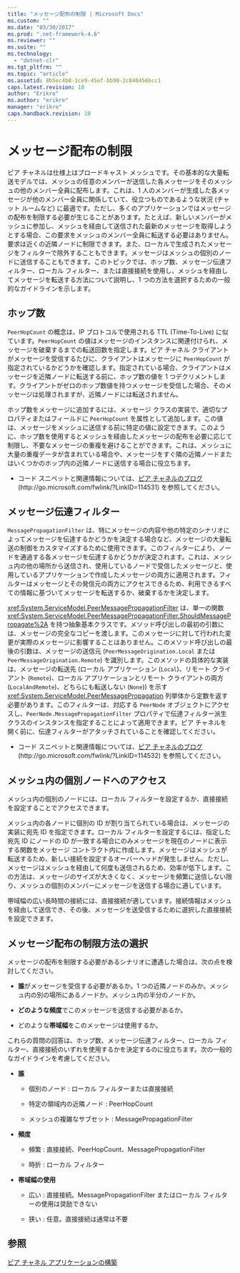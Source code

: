 ```yaml
---
title: "メッセージ配布の制限 | Microsoft Docs"
ms.custom: ""
ms.date: "03/30/2017"
ms.prod: ".net-framework-4.6"
ms.reviewer: ""
ms.suite: ""
ms.technology: 
  - "dotnet-clr"
ms.tgt_pltfrm: ""
ms.topic: "article"
ms.assetid: 8b5ec4b8-1ce9-45ef-bb90-2c840456bcc1
caps.latest.revision: 10
author: "Erikre"
ms.author: "erikre"
manager: "erikre"
caps.handback.revision: 10
---
```

# メッセージ配布の制限
ピア チャネルは仕様上はブロードキャスト メッシュです。その基本的な大量転送モデルでは、メッシュの任意のメンバーが送信した各メッセージをそのメッシュの他のメンバー全員に配布します。これは、1 人のメンバーが生成した各メッセージが他のメンバー全員に関係していて、役立つものであるような状況 \(チャット ルームなど\) に最適です。ただし、多くのアプリケーションではメッセージの配布を制限する必要が生じることがあります。たとえば、新しいメンバーがメッシュに参加し、メッシュを経由して送信された最新のメッセージを取得しようとする場合、この要求をメッシュのメンバー全員に転送する必要はありません。要求は近くの近隣ノードに制限できます。また、ローカルで生成されたメッセージをフィルターで除外することもできます。メッセージはメッシュの個別のノードに送信することもできます。このトピックでは、ホップ数、メッセージ伝達フィルター、ローカル フィルター、または直接接続を使用し、メッシュを経由してメッセージを転送する方法について説明し、1 つの方法を選択するための一般的なガイドラインを示します。  
  
## ホップ数  
 `PeerHopCount` の概念は、IP プロトコルで使用される TTL \(Time\-To\-Live\) に似ています。`PeerHopCount` の値はメッセージのインスタンスに関連付けられ、メッセージを破棄するまでの転送回数を指定します。ピア チャネル クライアントがメッセージを受信するたびに、クライアントはメッセージに `PeerHopCount` が指定されているかどうかを確認します。指定されている場合、クライアントはメッセージを近隣ノードに転送する前に、ホップ数の値を 1 つデクリメントします。クライアントがゼロのホップ数値を持つメッセージを受信した場合、そのメッセージは処理されますが、近隣ノードには転送されません。  
  
 ホップ数をメッセージに追加するには、メッセージ クラスの実装で、適切なプロパティまたはフィールドに `PeerHopCount` を属性として追加します。この値は、メッセージをメッシュに送信する前に特定の値に設定できます。このように、ホップ数を使用するとメッシュを経由したメッセージの配布を必要に応じて制限し、不要なメッセージの重複を避けることができます。これは、メッシュに大量の重複データが含まれている場合や、メッセージをすぐ隣の近隣ノードまたはいくつかのホップ内の近隣ノードに送信する場合に役立ちます。  
  
-   コード スニペットと関連情報については、[ピア チャネルのブログ](http://go.microsoft.com/fwlink/?LinkID=114531) \(http:\/\/go.microsoft.com\/fwlink\/?LinkID\=114531\) を参照してください。  
  
## メッセージ伝達フィルター  
 `MessagePropagationFilter` は、特にメッセージの内容や他の特定のシナリオによってメッセージを伝達するかどうかを決定する場合など、メッセージの大量転送の制御をカスタマイズするために使用できます。このフィルターにより、ノードを通過する各メッセージを伝達するかどうかが決定されます。これは、メッシュ内の他の場所から送信され、使用しているノードで受信したメッセージと、使用しているアプリケーションで作成したメッセージの両方に適用されます。フィルターはメッセージとその発信元の両方にアクセスできるため、利用できるすべての情報に基づいてメッセージを転送するか、破棄するかを決定します。  
  
 <xref:System.ServiceModel.PeerMessagePropagationFilter> は、単一の関数 <xref:System.ServiceModel.PeerMessagePropagationFilter.ShouldMessagePropagate%2A> を持つ抽象基本クラスです。メソッド呼び出しの最初の引数には、メッセージの完全なコピーを渡します。このメッセージに対して行われた変更が実際のメッセージに影響することはありません。このメソッド呼び出しの最後の引数は、メッセージの送信元 \(`PeerMessageOrigination.Local` または `PeerMessageOrigination.Remote`\) を識別します。このメソッドの具体的な実装は、メッセージの転送先 \(ローカル アプリケーション \(`Local`\)、リモート クライアント \(`Remote`\)、ローカル アプリケーションとリモート クライアントの両方 \(`LocalAndRemote`\)、どちらにも転送しない \(`None`\)\) を示す <xref:System.ServiceModel.PeerMessagePropagation> 列挙体から定数を返す必要があります。このフィルターは、対応する `PeerNode` オブジェクトにアクセスし、`PeerNode.MessagePropagationFilter` プロパティで伝達フィルター派生クラスのインスタンスを指定することによって適用できます。ピア チャネルを開く前に、伝達フィルターがアタッチされていることを確認してください。  
  
-   コード スニペットと関連情報については、[ピア チャネルのブログ](http://go.microsoft.com/fwlink/?LinkID=114532) \(http:\/\/go.microsoft.com\/fwlink\/?LinkID\=114532\) を参照してください。  
  
## メッシュ内の個別ノードへのアクセス  
 メッシュ内の個別のノードには、ローカル フィルターを設定するか、直接接続を設定することでアクセスできます。  
  
 メッシュ内の各ノードに個別の ID が割り当てられている場合は、メッセージの実装に宛先 ID を指定できます。ローカル フィルターを設定するには、指定した宛先 ID にノードの ID が一致する場合にのみメッセージを現在のノードに表示する関数をメッセージ コントラクト内に作成します。メッセージはメッシュが転送するため、新しい接続を設定するオーバーヘッドが発生しません。ただし、メッセージはメッシュを経由して何度も送信されるため、効率が低下します。この方法は、メッセージのサイズが大きくなく、メッセージを頻繁に送信しない限り、メッシュの個別のメンバーにメッセージを送信する場合に適しています。  
  
 帯域幅の広い長時間の接続には、直接接続が適しています。接続情報はメッシュを経由して送信でき、その後、メッセージを送受信するために選択した直接接続を設定できます。  
  
## メッセージ配布の制限方法の選択  
 メッセージの配布を制限する必要があるシナリオに遭遇した場合は、次の点を検討してください。  
  
-   **誰**がメッセージを受信する必要があるか。1 つの近隣ノードのみか。メッシュ内の別の場所にあるノードか。メッシュ内の半分のノードか。  
  
-   **どのような頻度**でこのメッセージを送信する必要があるか。  
  
-   どのような**帯域幅**をこのメッセージは使用するか。  
  
 これらの質問の回答は、ホップ数、メッセージ伝達フィルター、ローカル フィルター、直接接続のいずれを使用するかを決定するのに役立ちます。次の一般的なガイドラインを考慮してください。  
  
-   **誰**  
  
    -   個別のノード : ローカル フィルターまたは直接接続  
  
    -   特定の領域内の近隣ノード : PeerHopCount  
  
    -   メッシュの複雑なサブセット : MessagePropagationFilter  
  
-   **頻度**  
  
    -   頻繁 : 直接接続、PeerHopCount、MessagePropagationFilter  
  
    -   時折 : ローカル フィルター  
  
-   **帯域幅の使用**  
  
    -   広い : 直接接続。MessagePropagationFilter またはローカル フィルターの使用は奨励できない  
  
    -   狭い : 任意。直接接続は通常は不要  
  
## 参照  
 [ピア チャネル アプリケーションの構築](../../../../docs/framework/wcf/feature-details/building-a-peer-channel-application.md)